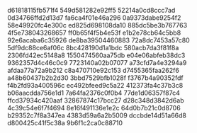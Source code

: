 d61818115fb571f4
549d581282e92ff5
52214a0cd8ccc7ad
0d34766ffd2d13d7
fa6ca4f01e46a296
0a9373dabe9254f2
58e49920fc4e300c
ed825d698108da10
885dc5be3b767763
4f5e738043268657
ff0b65f4f5b4e53f
e1b2e78cb64c5bb8
92e6acaba6c35926
de8ba39504460883
72a8dc7453a57c80
5df9dc88ce6af06c
8bc428190d1a1bdc
580acb7da3f81f8a
2306fd42ec5148a8
1550474560aa75db
e04e06abfeb38dc3
9362357d4c46c0c9
7723140a02b07077
a73cfd7a4e3294a9
afdaa77a72a9b212
c8a470710e92c153
d7455365faa262f6
a48b60437b2b2d30
3bbd7529bfb1028f
f3767b4a90352fdf
f4b2fd93a400596c
ec492bfeed9c5a22
412373fa4c37b3c8
b06aacdda756e1d1
7a64fa2376c0f0b4
77de1d06357f87c4
ffcd37934c420aaf
32867874c17bcc27
d28c348d3842d6ab
4c39c54e6f7f4694
8e16f491136e1e2c
64d0b7b21c0d8706
b29352c7f8a347ea
4383d59a6a2b5009
dccbde14d51a66d8
d800425c41f5c38a
9b6f1c2ca0c88710
